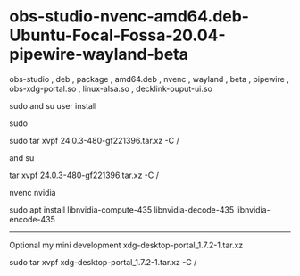 # obs-studio-nvenc-amd64.deb-Ubuntu-Focal-Fossa-20.04-pipewire-wayland-beta
 obs-studio , deb , package , amd64.deb , nvenc , wayland , beta , pipewire , obs-xdg-portal.so , linux-alsa.so , decklink-ouput-ui.so 

sudo and su user install

sudo

sudo tar xvpf 24.0.3-480-gf221396.tar.xz -C /

and su

tar xvpf 24.0.3-480-gf221396.tar.xz -C /

nvenc nvidia

sudo apt install libnvidia-compute-435 libnvidia-decode-435 libnvidia-encode-435

________________________________________________________________________________________

Optional my mini development xdg-desktop-portal_1.7.2-1.tar.xz

sudo tar xvpf xdg-desktop-portal_1.7.2-1.tar.xz -C /
